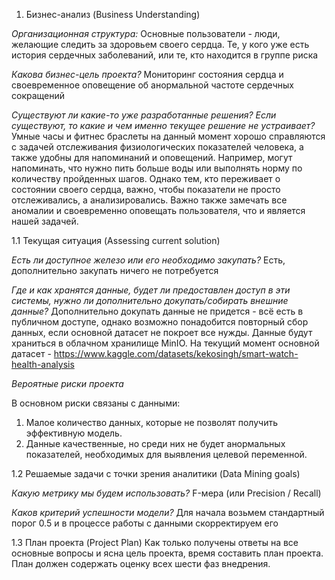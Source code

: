 1.  Бизнес-анализ (Business Understanding)

*Организационная структура:* Основные пользователи - люди, желающие следить за здоровьем своего сердца. Те, у кого уже есть история сердечных заболеваний, или те, кто находится в группе риска

*Какова бизнес-цель проекта?* Мониторинг состояния сердца и своевременное оповещение об анормальной частоте сердечных сокращений

*Существуют ли какие-то уже разработанные решения? Если существуют, то какие и чем именно текущее решение не устраивает?* Умные часы и фитнес браслеты на данный момент хорошо справляются с задачей отслеживания физиологических показателей человека, а также удобны для напоминаний и оповещений. Например, могут напоминать, что нужно пить больше воды или выполнять норму по количеству пройденных шагов. Однако тем, кто переживает о состоянии своего сердца, важно, чтобы показатели не просто отслеживались, а анализировались. Важно также замечать все аномалии и своевременно оповещать пользователя, что и является нашей задачей. 

1.1 Текущая ситуация (Assessing current solution)

*Есть ли доступное железо или его необходимо закупать?* Есть, дополнительно закупать ничего не потребуется

*Где и как хранятся данные, будет ли предоставлен доступ в эти системы, нужно ли дополнительно докупать/собирать внешние данные?* Дополнительно докупать данные не придется - всё есть в публичном доступе, однако возможно понадобится повторный сбор данных, если основной датасет не покроет все нужды. Данные будут храниться в облачном хранилище MinIO. На текущий момент основной датасет - https://www.kaggle.com/datasets/kekosingh/smart-watch-health-analysis

*Вероятные риски проекта*

В основном риски связаны с данными:
 1) Малое количество данных, которые не позволят получить эффективную модель.
 2) Данные качественные, но среди них не будет анормальных показателей, необходимых для выявления целевой переменной.

1.2 Решаемые задачи с точки зрения аналитики (Data Mining goals)

*Какую метрику мы будем использовать?* F-мера (или Precision / Recall)

*Каков критерий успешности модели?*  Для начала возьмем стандартный порог 0.5 и в процессе работы с данными скорректируем его

1.3 План проекта (Project Plan)
Как только получены ответы на все основные вопросы и ясна цель проекта, время составить план проекта. План должен
содержать оценку всех шести фаз внедрения.
